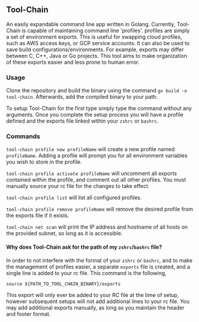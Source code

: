 Tool-Chain
---

An easily expandable command line app written in Golang. Currently, Tool-Chain is capable of maintaining command line 'profiles'. 
profiles are simply a set of environment exports. This is useful for swapping cloud profiles, such as AWS access keys, or GCP service accounts. 
It can also be used to save build configurations/environments. For example, exports may differ between C, C++, Java or Go projects. 
This tool aims to make organization of these exports easier and less prone to human error. 



### Usage

Clone the repository and build the binary using the command `go build -o tool-chain`. Afterwards, add the compiled binary to your path. 

To setup Tool-Chain for the first type simply type the command without any arguments. Once you complete the setup process you will have 
a profile defined and the exports file linked within your `zshrc` or `bashrc`.



### Commands

`tool-chain profile new profileName` will create a new profile named `profileName`. Adding a profile will prompt you for all environment variables you wish to store in the profile.  

`tool-chain profile activate profileName` will uncomment all exports contained within the profile, and comment out all other profiles. You must manually source your rc file for the changes to take effect. 

`tool-chain profile list` will list all configured profiles.

`tool-chain profile remove profileName` will remove the desired profile from the exports file if it exists.  

`tool-chain net scan` will print the IP address and hostname of all hosts on the provided subnet, so long as it is accessible. 


#### Why does Tool-Chain ask for the path of my `zshrc`/`bashrc` file?
In order to not interfere with the format of your `zshrc` or `bashrc`, and to make the management of profiles easier, a 
separate `exports` file is created, and a single line is added to your rc file. This command is the following,

`source ${PATH_TO_TOOL_CHAIN_BINARY}/exports`   

This export will only ever be added to your RC file at the time of setup, however subsequent setups will not add additional lines to your rc file.
You may add additional exports manually, as long as you maintain the header and footer format.  


